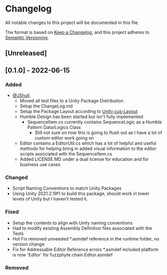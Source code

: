 # Changelog

All notable changes to this project will be documented in this file.

The format is based on [Keep a Changelog](https://keepachangelog.com/en/1.0.0/),
and this project adheres to [Semantic Versioning](https://semver.org/spec/v2.0.0.html).

## [Unreleased]

## [0.1.0] - 2022-06-15

### Added

- [@JShull](https://github.com/jshull).
  - Moved all test files to a Unity Package Distribution
  - Setup the ChangeLog.md
  - Setup the Package Layout according to [Unity cus-Layout](https://docs.unity3d.com/Manual/cus-layout.html)
  - Humble Design has been started but isn't fully implemented
    - SequenceItem.cs currently contains SequenceLogic as a Humble Pattern Data/Logics Class
      - Still not sure on how this is going to flush out as I have a lot of custom editor work going on
  - Editor contains a EditorUtil.cs which has a lot of helpful and useful methods for helping bring in added visual information to the editor scripts associated with the SequenceItem.cs
  - Added LICENSE.MD under a dual license for education and for business use cases

### Changed

- Script Naming Conventions to match Unity Packages
- Using Unity 2021.2.19f1 to build this package, should work in lower levels of Unity but I haven't tested it.

### Fixed

- Setup the contents to align with Unity naming conventions
- Had to modify existing Assembly Definition files associated with the Tests
- Hot Fix removed unneeded *.asmdef reference in the runtime folder, no version change
- Fix for Addressable Editor Reference errors *.asmdef included platform is now 'Editor' for fuzzphyte.chain.Editor.asmdef

### Removed

